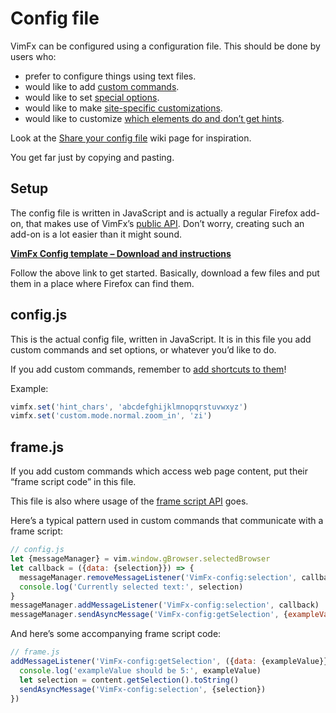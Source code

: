 <!--
This is part of the VimFx documentation.
Copyright Simon Lydell 2015.
See the file README.md for copying conditions.
-->

# Config file

VimFx can be configured using a configuration file. This should be done by users
who:

- prefer to configure things using text files.
- would like to add [custom commands].
- would like to set [special options].
- would like to make [site-specific customizations][overrides].
- would like to customize [which elements do and don’t get hints][hint-matcher].

Look at the [Share your config file] wiki page for inspiration.

You get far just by copying and pasting.

[custom commands]: api.md#vimfxaddcommandoptions-fn
[special options]: options.md#special-options
[overrides]: api.md#vimfxaddoptionoverridesrules-and-vimfxaddkeyoverridesrules
[hint-matcher]: api.md#vimfxhintmatcher
[Share your config file]: https://github.com/akhodakivskiy/VimFx/wiki/Share-your-config-file


## Setup

The config file is written in JavaScript and is actually a regular Firefox
add-on, that makes use of VimFx’s [public API]. Don’t worry, creating such an
add-on is a lot easier than it might sound.

**[VimFx Config template – Download and instructions][config-template]**

Follow the above link to get started. Basically, download a few files and put
them in a place where Firefox can find them.

[public API]: api.md
[config-template]: https://github.com/lydell/VimFx-config/


## config.js

This is the actual config file, written in JavaScript. It is in this file you
add custom commands and set options, or whatever you’d like to do.

If you add custom commands, remember to [add shortcuts to
them][custom-command-shortcuts]!

Example:

```js
vimfx.set('hint_chars', 'abcdefghijklmnopqrstuvwxyz')
vimfx.set('custom.mode.normal.zoom_in', 'zi')
```

[custom-command-shortcuts]: api.md#user-content-custom-command-shortcuts


## frame.js

If you add custom commands which access web page content, put their “frame
script code” in this file.

This file is also where usage of the [frame script API] goes.

[frame script API]: api.md#frame-script-api

Here’s a typical pattern used in custom commands that communicate with a frame
script:

```js
// config.js
let {messageManager} = vim.window.gBrowser.selectedBrowser
let callback = ({data: {selection}}) => {
  messageManager.removeMessageListener('VimFx-config:selection', callback)
  console.log('Currently selected text:', selection)
}
messageManager.addMessageListener('VimFx-config:selection', callback)
messageManager.sendAsyncMessage('VimFx-config:getSelection', {exampleValue: 1337})
```

And here’s some accompanying frame script code:

```js
// frame.js
addMessageListener('VimFx-config:getSelection', ({data: {exampleValue}}) => {
  console.log('exampleValue should be 5:', exampleValue)
  let selection = content.getSelection().toString()
  sendAsyncMessage('VimFx-config:selection', {selection})
})
```
